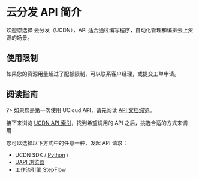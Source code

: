 



# 云分发 API 简介

欢迎您选择 云分发（UCDN），API 适合通过编写程序，自动化管理和编排云上资源的场景。

## 使用限制

如果您的资源用量超过了配额限制，可以联系客户经理，或提交工单申请。

## 阅读指南

?> 如果您是第一次使用 UCloud API，请先阅读 [API 文档综览](/api/summary/README)。

接下来浏览 [UCDN API 索引](api/ucdn-api/index.md)，找到希望调用的 API 之后，挑选合适的方式来调用：


您可以选择以下方式中的任意一种，发起 API 请求：
- UCDN SDK / [Python](https://github.com/ucloud/ucloud-sdk-python3) /
- [UAPI 浏览器](https://console.ucloud.cn/uapi/detail)
- [工作流引擎 StepFlow](https://console.ucloud.cn/stepflow/manage/)


